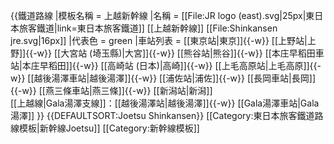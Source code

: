 {{鐵道路線
|模板名稱 = 上越新幹線
|名稱 = [[File:JR logo (east).svg|25px|東日本旅客鐵道|link=東日本旅客鐵道]] [[上越新幹線]] [[File:Shinkansen jre.svg|16px]]
|代表色 = green
|車站列表 = [[東京站|東京]]{{-w}} [[上野站|上野]]{{-w}} [[大宮站 (埼玉縣)|大宮]]{{-w}} [[熊谷站|熊谷]]{{-w}} [[本庄早稻田車站|本庄早稻田]]{{-w}} [[高崎站 (日本)|高崎]]{{-w}} [[上毛高原站|上毛高原]]{{-w}} [[越後湯澤車站|越後湯澤]]{{-w}} [[浦佐站|浦佐]]{{-w}} [[長岡車站|長岡]]{{-w}} [[燕三條車站|燕三條]]{{-w}} [[新潟站|新潟]]<br />[[上越線|Gala湯澤支線]]：[[越後湯澤站|越後湯澤]]{{-w}} [[Gala湯澤車站|Gala湯澤]]
}}<noinclude>
{{DEFAULTSORT:Joetsu Shinkansen}}
[[Category:東日本旅客鐵道路線模板|新幹線Joetsu]]
[[Category:新幹線模板]]
</noinclude>